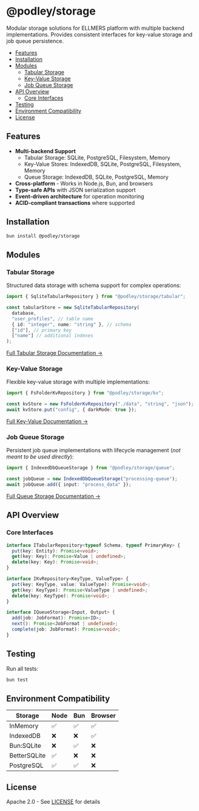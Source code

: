 # @podley/storage

Modular storage solutions for ELLMERS platform with multiple backend implementations. Provides consistent interfaces for key-value storage and job queue persistence.

- [Features](#features)
- [Installation](#installation)
- [Modules](#modules)
  - [Tabular Storage](#tabular-storage)
  - [Key-Value Storage](#key-value-storage)
  - [Job Queue Storage](#job-queue-storage)
- [API Overview](#api-overview)
  - [Core Interfaces](#core-interfaces)
- [Testing](#testing)
- [Environment Compatibility](#environment-compatibility)
- [License](#license)

## Features

- **Multi-backend Support**
  - Tabular Storage: SQLite, PostgreSQL, Filesystem, Memory
  - Key-Value Stores: IndexedDB, SQLite, PostgreSQL, Filesystem, Memory
  - Queue Storage: IndexedDB, SQLite, PostgreSQL, Memory
- **Cross-platform** - Works in Node.js, Bun, and browsers
- **Type-safe APIs** with JSON serialization support
- **Event-driven architecture** for operation monitoring
- **ACID-compliant transactions** where supported

## Installation

```bash
bun install @podley/storage
```

## Modules

### Tabular Storage

Structured data storage with schema support for complex operations:

```typescript
import { SqliteTabularRepository } from "@podley/storage/tabular";

const tabularStore = new SqliteTabularRepository(
  database,
  "user_profiles", // table name
  { id: "integer", name: "string" }, // schema
  ["id"], // primary key
  ["name"] // additional indexes
);
```

[Full Tabular Storage Documentation →](./src/tabular/README.md)

### Key-Value Storage

Flexible key-value storage with multiple implementations:

```typescript
import { FsFolderKvRepository } from "@podley/storage/kv";

const kvStore = new FsFolderKvRepository("./data", "string", "json");
await kvStore.put("config", { darkMode: true });
```

[Full Key-Value Documentation →](./src/kv/README.md)

### Job Queue Storage

Persistent job queue implementations with lifecycle management (_not meant to be used directly_):

```typescript
import { IndexedDbQueueStorage } from "@podley/storage/queue";

const jobQueue = new IndexedDbQueueStorage("processing-queue");
await jobQueue.add({ input: "process_data" });
```

[Full Queue Storage Documentation →](./src/queue/README.md)

## API Overview

### Core Interfaces

```ts
interface ITabularRepository<typeof Schema, typeof PrimaryKey> {
  put(key: Entity): Promise<void>;
  get(key: Key): Promise<Value | undefined>;
  delete(key: Key): Promise<void>;
}

interface IKvRepository<KeyType, ValueType> {
  put(key: KeyType, value: ValueType): Promise<void>;
  get(key: KeyType): Promise<ValueType | undefined>;
  delete(key: KeyType): Promise<void>;
}

interface IQueueStorage<Input, Output> {
  add(job: JobFormat): Promise<ID>;
  next(): Promise<JobFormat | undefined>;
  complete(job: JobFormat): Promise<void>;
}
```

## Testing

Run all tests:

```bash
bun test
```

## Environment Compatibility

| Storage      | Node | Bun | Browser |
| ------------ | ---- | --- | ------- |
| InMemory     | ✅   | ✅  | ✅      |
| IndexedDB    | ❌   | ❌  | ✅      |
| Bun:SQLite   | ❌   | ✅  | ❌      |
| BetterSQLite | ✅   | ❌  | ❌      |
| PostgreSQL   | ✅   | ✅  | ❌      |

## License

Apache 2.0 - See [LICENSE](../../LICENSE) for details
